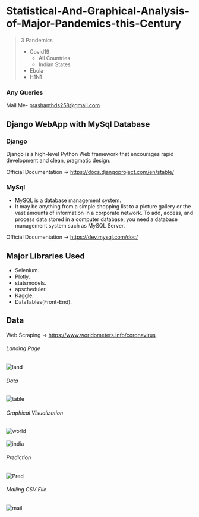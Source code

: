 # Statistical-And-Graphical-Analysis-of-Major-Pandemics-this-Century

> 3 Pandemics
>  - Covid19
>     - All Countries
>     - Indian States
>  - Ebola
>  - H1N1


### Any Queries
Mail Me- <prashanthds258@gmail.com>

## Django WebApp with MySql Database

### Django
Django is a high-level Python Web framework that encourages rapid development and clean, pragmatic design.

Official Documentation -> https://docs.djangoproject.com/en/stable/

### MySql
- MySQL is a database management system.
- It may be anything from a simple shopping list to a picture gallery or the vast amounts of information in a corporate network. To add, access, and process data stored in a computer database, you need a database management system such as MySQL Server.

Official Documentation -> https://dev.mysql.com/doc/

## Major Libraries Used
- Selenium.
- Plotly.
- statsmodels.
- apscheduler.
- Kaggle.
- DataTables(Front-End).

## Data 
Web Scraping -> https://www.worldometers.info/coronavirus
<!---
> - All Countries -> https://covid19.who.int
> - Indian States -> https://www.kaggle.com/sudalairajkumar/covid19-in-india
--->


###### Landing Page
![land](https://github.com/prashanth-ds/Statistical-And-Graphical-Analysis-of-Major-Pandemics-this-Century/blob/master/Pandemics/static/Pandemics/Snapshots/land.jpg)

###### Data
![table](https://github.com/prashanth-ds/Statistical-And-Graphical-Analysis-of-Major-Pandemics-this-Century/blob/master/Pandemics/static/Pandemics/Snapshots/table.jpg)

###### Graphical Visualization
![world](https://github.com/prashanth-ds/Statistical-And-Graphical-Analysis-of-Major-Pandemics-this-Century/blob/master/Pandemics/static/Pandemics/Snapshots/gr_map.jpg)
<br/>
<br/>
![india](https://github.com/prashanth-ds/Statistical-And-Graphical-Analysis-of-Major-Pandemics-this-Century/blob/master/Pandemics/static/Pandemics/Snapshots/in_map.jpg)

###### Prediction
![Pred](https://github.com/prashanth-ds/Statistical-And-Graphical-Analysis-of-Major-Pandemics-this-Century/blob/master/Pandemics/static/Pandemics/Snapshots/pred.jpg)

###### Mailing CSV File
![mail](https://github.com/prashanth-ds/Statistical-And-Graphical-Analysis-of-Major-Pandemics-this-Century/blob/master/Pandemics/static/Pandemics/Snapshots/mail.jpg)
